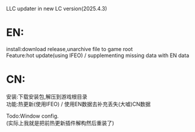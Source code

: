 LLC updater in new LC version(2025.4.3)  
# EN:  
install:download release,unarchive file to game root  
Feature:hot update(using IFEO) /  supplementing missing data with EN data  
# CN:
安装:下载安装包,解压到游戏根目录  
功能:热更新(使用IFEO) / 使用EN数据去补充丢失(大嘘)CN数据  
  
    
  
  
Todo:Window config.  
(实际上我就是把前热更新插件解构然后重装了)  